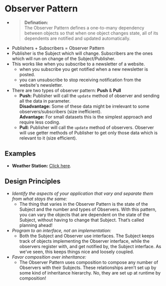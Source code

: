 # Observer Pattern

- > **Defination:**  
  The Observer Pattern defines a one-to-many dependency between objects so that when one object changes state, all of its dependents are notified and updated automatically.
- Publishers + Subscribers = Observer Pattern
- Publisher is the Subject which will change. Subscribers are the ones which will run on change of the Subject/Publisher.
- This works like when you subscribe to a newsletter of a website.
  - when you subscribe you get notified when a new newsletter is posted.
  - you can unsubscribe to stop receiving notification from the website's newsletter.
- There are two types of observer pattern: **Push** & **Pull**
  - **Push:** Publisher will call the `update` method of observer and sending all the data in parameter.  
  **Disadvantage:** Some of these data might be irrelevant to some observers/subscribers (size inefficient).  
  **Advantage:** For small datasets this is the simplest approach and require less coding.  
  - **Pull:** Publisher will call the `update` method of observers. Observer will use getter methods of Publisher to get only those data which is relevant to it (size efficient).

## Examples

- **Weather Station:** [Click here](examples/opWeatherStation.py).

## Design Principles

- *Identify the aspects of your application that vary and separate them from what stays the same:*
  - The thing that varies in the Observer Pattern is the state of the Subject and the number and types of Observers. With this pattern, you can vary the objects that are dependent on the state of the Subject, without having to change that Subject. That’s called planning ahead!
- *Program to an interface, not an implementation:*
  - Both the Subject and Observer use interfaces. The Subject keeps track of objects implementing the Observer interface, while the observers register with, and get notified by, the Subject interface. As we’ve seen, this keeps things nice and loosely coupled.
- *Favor composition over inheritance:*
  - The Observer Pattern uses composition to compose any number of Observers with their Subjects. These relationships aren’t set up by some kind of inheritance hierarchy. No, they are set up at runtime by composition!

